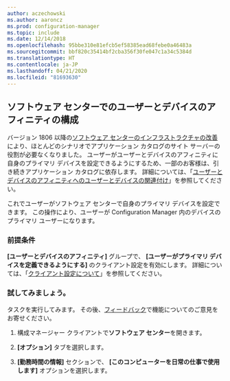 ```yaml
---
author: aczechowski
ms.author: aaroncz
ms.prod: configuration-manager
ms.topic: include
ms.date: 12/14/2018
ms.openlocfilehash: 95bbe310e81efcb5ef58385ead68febe0a46483a
ms.sourcegitcommit: bbf820c35414bf2cba356f30fe047c1a34c5384d
ms.translationtype: HT
ms.contentlocale: ja-JP
ms.lasthandoff: 04/21/2020
ms.locfileid: "81693630"
---
```

## <a name="configure-user-device-affinity-in-software-center"></a><a name="bkmk_uda"></a> ソフトウェア センターでのユーザーとデバイスのアフィニティの構成
<!--3485366-->
バージョン 1806 以降の[ソフトウェア センターのインフラストラクチャの改善](../../../plan-design/changes/whats-new-in-version-1806.md#software-center-infrastructure-improvements)により、ほとんどのシナリオでアプリケーション カタログのサイト サーバーの役割が必要なくなりました。 ユーザーがユーザーとデバイスのアフィニティに自身のプライマリ デバイスを設定できるようにするため、一部のお客様は、引き続きアプリケーション カタログに依存します。 詳細については、「[ユーザーとデバイスのアフィニティへのユーザーとデバイスの関連付け](../../../../apps/deploy-use/link-users-and-devices-with-user-device-affinity.md)」を参照してください。

これでユーザーがソフトウェア センターで自身のプライマリ デバイスを設定できます。 この操作により、ユーザーが Configuration Manager 内のデバイスのプライマリ ユーザーになります。


### <a name="prerequisite"></a>前提条件

**[ユーザーとデバイスのアフィニティ]** グループで、 **[ユーザーがプライマリ デバイスを定義できるようにする]** のクライアント設定を有効にします。 詳細については、「[クライアント設定について](../../../clients/deploy/about-client-settings.md#user-and-device-affinity)」を参照してください。


### <a name="try-it-out"></a>試してみましょう。

タスクを実行してみます。 その後、[フィードバック](../../../understand/find-help.md#product-feedback)で機能についてのご意見をお寄せください。

1. 構成マネージャー クライアントで**ソフトウェア センター**を開きます。  

2. **[オプション]** タブを選択します。  

3. **[勤務時間の情報]** セクションで、 **[このコンピューターを日常の仕事で使用します]** オプションを選択します。  
